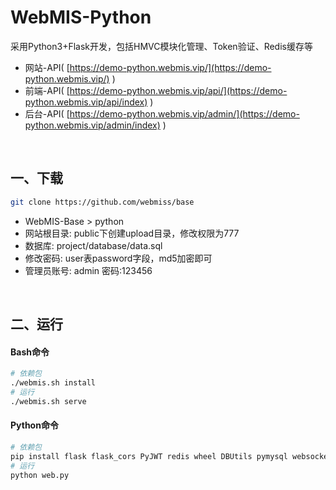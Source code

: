 # WebMIS-Python
采用Python3+Flask开发，包括HMVC模块化管理、Token验证、Redis缓存等
- 网站-API( [https://demo-python.webmis.vip/](https://demo-python.webmis.vip/) )
- 前端-API( [https://demo-python.webmis.vip/api/](https://demo-python.webmis.vip/api/index) )
- 后台-API( [https://demo-python.webmis.vip/admin/](https://demo-python.webmis.vip/admin/index) )

<br/>

## 一、下载
```bash
git clone https://github.com/webmiss/base
```
- WebMIS-Base > python
- 网站根目录: public下创建upload目录，修改权限为777
- 数据库: project/database/data.sql
- 修改密码: user表password字段，md5加密即可
- 管理员账号: admin 密码:123456

<br/>

## 二、运行
#### Bash命令
```bash
# 依赖包
./webmis.sh install
# 运行
./webmis.sh serve
```

#### Python命令
```bash
# 依赖包
pip install flask flask_cors PyJWT redis wheel DBUtils pymysql websockets websocket-client
# 运行
python web.py
```

<br/><br/>